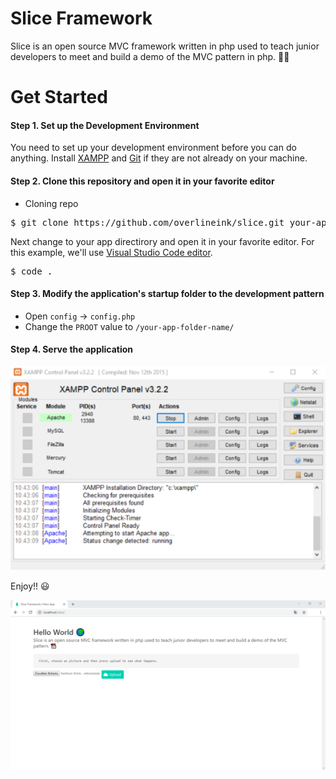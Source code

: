 # Slice Framework
Slice is an open source MVC framework written in php used to teach junior developers to meet and build a demo of the MVC pattern in php. 🐱‍💻

# Get Started
#### Step 1. Set up the Development Environment
You need to set up your development environment before you can do anything.
Install [XAMPP](https://www.apachefriends.org) and [Git](https://git-scm.com/) if they are not already on your machine.

#### Step 2. Clone this repository and open it in your favorite editor
* Cloning repo
<pre>$ git clone https://github.com/overlineink/slice.git your-app-name</pre>

Next change to your app directirory and open it in your favorite editor. For this example, we'll use [Visual Studio Code editor](https://code.visualstudio.com/).
<pre>$ code .</pre>

#### Step 3. Modify the application's startup folder to the development pattern
* Open `config` &rarr; `config.php`
* Change the `PROOT` value to `/your-app-folder-name/`

#### Step 4. Serve the application
[<img src="https://raw.githubusercontent.com/overlineink/slice/master/assets/images/screenshots/xampp.png" alt="Xampp Startup">](https://raw.githubusercontent.com/overlineink/slice/master/assets/images/screenshots/xampp.png)

Enjoy!! 😃

[<img src="https://raw.githubusercontent.com/overlineink/slice/master/assets/images/screenshots/heroapp.png" alt="Main screen">](https://raw.githubusercontent.com/overlineink/slice/master/assets/images/screenshots/heroapp.png)
